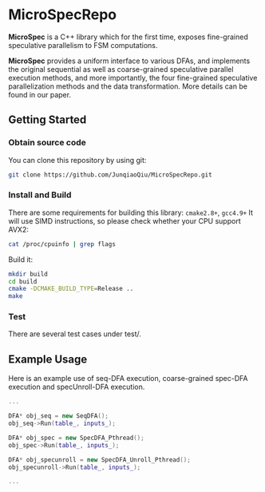 # MicroSpecRepo

**MicroSpec** is a C++ library which for the first time, exposes fine-grained speculative parallelism to FSM computations. 

**MicroSpec** provides a uniform interface to various DFAs, and implements the original sequential as well as coarse-grained speculative parallel execution methods, and more importantly, the four fine-grained speculative parallelization methods and the data transformation. More details can be found in our paper. 

## Getting Started

### Obtain source code

You can clone this repository by using git:

```sh
git clone https://github.com/JunqiaoQiu/MicroSpecRepo.git
```

### Install and Build

There are some requirements for building this library: `cmake2.8+`, `gcc4.9+`
It will use SIMD instructions, so please check whether your CPU support AVX2:
```sh
cat /proc/cpuinfo | grep flags
```

Build it:

```sh
mkdir build
cd build
cmake -DCMAKE_BUILD_TYPE=Release ..
make 
```

### Test

There are several test cases under test/.

## Example Usage
Here is an example use of seq-DFA execution, coarse-grained spec-DFA execution and specUnroll-DFA execution. 

```cpp
...

DFA* obj_seq = new SeqDFA();
obj_seq->Run(table_, inputs_);

DFA* obj_spec = new SpecDFA_Pthread();
obj_spec->Run(table_, inputs_);

DFA* obj_specunroll = new SpecDFA_Unroll_Pthread();
obj_specunroll->Run(table_, inputs_);

...

```


